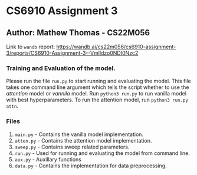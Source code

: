 # CS6910 Assignment 3

## Author: Mathew Thomas - CS22M056

Link to `wandb` report: https://wandb.ai/cs22m056/cs6910-assignment-3/reports/CS6910-Assignment-3--Vmlldzo0NDI0Nzc2

### Training and Evaluation of the model.

Please run the file `run.py` to start running and evaluating the model. This file takes one command line argument which tells the script whether to use the _attention_ model or _vannila_ model. Run `python3 run.py` to run vanilla model with best hyperparameters. To run the attention model, run `python3 run.py attn`.

### Files

1. `main.py` - Contains the vanilla model implementation.
2. `atten.py` - Contains the attention model implementation.
3. `sweep.py` - Contains sweep related parameters.
4. `run.py` - Used for running and evaluating the model from command line.
5. `aux.py` - Auxillary functions
6. `data.py` - Contains the implementation for data preprocessing.